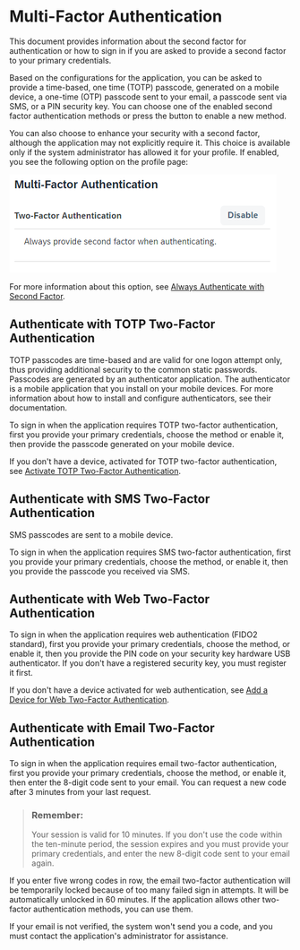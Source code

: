 <!-- loio0d41cd49f6504f3eaf29b58d616b040f -->

# Multi-Factor Authentication

This document provides information about the second factor for authentication or how to sign in if you are asked to provide a second factor to your primary credentials.

Based on the configurations for the application, you can be asked to provide a time-based, one time \(TOTP\) passcode, generated on a mobile device, a one-time \(OTP\) passcode sent to your email, a passcode sent via SMS, or a PIN security key. You can choose one of the enabled second factor authentication methods or press the button to enable a new method.

You can also choose to enhance your security with a second factor, although the application may not explicitly require it. This choice is available only if the system administrator has allowed it for your profile. If enabled, you see the following option on the profile page:

![](../Operation-Guide/images/TFA_Profile_Page_2aeca46.png)

For more information about this option, see [Always Authenticate with Second Factor](always-authenticate-with-second-factor-4063b26.md).



<a name="loio0d41cd49f6504f3eaf29b58d616b040f__section_gmh_tls_rjb"/>

## Authenticate with TOTP Two-Factor Authentication

TOTP passcodes are time-based and are valid for one logon attempt only, thus providing additional security to the common static passwords. Passcodes are generated by an authenticator application. The authenticator is a mobile application that you install on your mobile devices. For more information about how to install and configure authenticators, see their documentation.

To sign in when the application requires TOTP two-factor authentication, first you provide your primary credentials, choose the method or enable it, then provide the passcode generated on your mobile device.

If you don't have a device, activated for TOTP two-factor authentication, see [Activate TOTP Two-Factor Authentication](activate-totp-two-factor-authentication-ab8a323.md).



<a name="loio0d41cd49f6504f3eaf29b58d616b040f__section_a3p_tls_rjb"/>

## Authenticate with SMS Two-Factor Authentication

SMS passcodes are sent to a mobile device.

To sign in when the application requires SMS two-factor authentication, first you provide your primary credentials, choose the method, or enable it, then you provide the passcode you received via SMS.



<a name="loio0d41cd49f6504f3eaf29b58d616b040f__section_cpy_5kk_hnb"/>

## Authenticate with Web Two-Factor Authentication

To sign in when the application requires web authentication \(FIDO2 standard\), first you provide your primary credentials, choose the method, or enable it, then you provide the PIN code on your security key hardware USB authenticator. If you don't have a registered security key, you must register it first.

If you don't have a device activated for web authentication, see [Add a Device for Web Two-Factor Authentication](add-a-device-for-web-two-factor-authentication-f7eb115.md).



<a name="loio0d41cd49f6504f3eaf29b58d616b040f__section_bqm_2tn_mtb"/>

## Authenticate with Email Two-Factor Authentication

To sign in when the application requires email two-factor authentication, first you provide your primary credentials, choose the method, or enable it, then enter the 8-digit code sent to your email. You can request a new code after 3 minutes from your last request.

> ### Remember:  
> Your session is valid for 10 minutes. If you don't use the code within the ten-minute period, the session expires and you must provide your primary credentials, and enter the new 8-digit code sent to your email again.

If you enter five wrong codes in row, the email two-factor authentication will be temporarily locked because of too many failed sign in attempts. It will be automatically unlocked in 60 minutes. If the application allows other two-factor authentication methods, you can use them.

If your email is not verified, the system won't send you a code, and you must contact the application's administrator for assistance.

